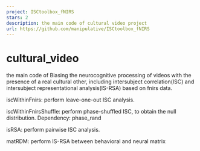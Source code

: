 ```yaml
---
project: ISCtoolbox_fNIRS
stars: 2
description: the main code of cultural video project
url: https://github.com/manipulative/ISCtoolbox_fNIRS
---
```


cultural\_video
===============

the main code of Biasing the neurocognitive processing of videos with the presence of a real cultural other, including intersubject correlation(ISC) and intersubject representational analysis(IS-RSA) based on fnirs data.

iscWithinFnirs: perform leave-one-out ISC analysis.

iscWithinFnirsShuffle: perform phase-shuffled ISC, to obtain the null distribution. Dependency: phase\_rand

isRSA: perform pairwise ISC analysis.

matRDM: perform IS-RSA between behavioral and neural matrix
